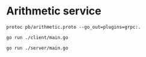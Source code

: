 # Arithmetic service

```
protoc pb/arithmetic.proto --go_out=plugins=grpc:.

go run ./client/main.go

go run ./server/main.go
```
